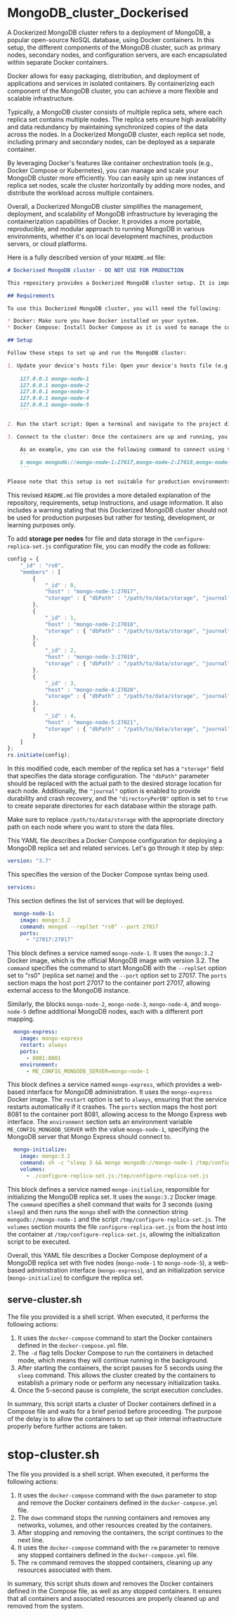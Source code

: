 # MongoDB_cluster_Dockerised

A Dockerized MongoDB cluster refers to a deployment of MongoDB, a popular open-source NoSQL database, using Docker containers. In this setup, the different components of the MongoDB cluster, such as primary nodes, secondary nodes, and configuration servers, are each encapsulated within separate Docker containers.

Docker allows for easy packaging, distribution, and deployment of applications and services in isolated containers. By containerizing each component of the MongoDB cluster, you can achieve a more flexible and scalable infrastructure.

Typically, a MongoDB cluster consists of multiple replica sets, where each replica set contains multiple nodes. The replica sets ensure high availability and data redundancy by maintaining synchronized copies of the data across the nodes. In a Dockerized MongoDB cluster, each replica set node, including primary and secondary nodes, can be deployed as a separate container.

By leveraging Docker's features like container orchestration tools (e.g., Docker Compose or Kubernetes), you can manage and scale your MongoDB cluster more efficiently. You can easily spin up new instances of replica set nodes, scale the cluster horizontally by adding more nodes, and distribute the workload across multiple containers.

Overall, a Dockerized MongoDB cluster simplifies the management, deployment, and scalability of MongoDB infrastructure by leveraging the containerization capabilities of Docker. It provides a more portable, reproducible, and modular approach to running MongoDB in various environments, whether it's on local development machines, production servers, or cloud platforms.


Here is a fully described version of your `README.md` file:

```markdown
# Dockerised MongoDB cluster - DO NOT USE FOR PRODUCTION

This repository provides a Dockerized MongoDB cluster setup. It is important to note that this setup is not intended for production use and should only be used for testing or development purposes.

## Requirements

To use this Dockerized MongoDB cluster, you will need the following:

* Docker: Make sure you have Docker installed on your system.
* Docker Compose: Install Docker Compose as it is used to manage the container orchestration.

## Setup

Follow these steps to set up and run the MongoDB cluster:

1. Update your device's hosts file: Open your device's hosts file (e.g., `/etc/hosts`) and add the following entries pointing to `127.0.0.1`:
    ```
    127.0.0.1 mongo-node-1
    127.0.0.1 mongo-node-2
    127.0.0.1 mongo-node-3
    127.0.0.1 mongo-node-4
    127.0.0.1 mongo-node-5
    ```

2. Run the start script: Open a terminal and navigate to the project directory. Run the command `./start.sh`. This script will spin up six Docker containers: five MongoDB nodes and one instance of Mongo Express.

3. Connect to the cluster: Once the containers are up and running, you should be able to connect to the MongoDB cluster using the connection string: `mongodb://mongo-node-1:27017,mongo-node-2:27018,mongo-node-3:27019,mongo-node-4:27020,mongo-node-5:27021/?replicaSet=rs0`

    As an example, you can use the following command to connect using the MongoDB shell:
    ```
    $ mongo mongodb://mongo-node-1:27017,mongo-node-2:27018,mongo-node-3:27019,mongo-node-4:27020,mongo-node-5:27021/?replicaSet=rs0
    ```

Please note that this setup is not suitable for production environments. It is designed for local development, testing, or learning purposes only.
```

This revised `README.md` file provides a more detailed explanation of the repository, requirements, setup instructions, and usage information. It also includes a warning stating that this Dockerized MongoDB cluster should not be used for production purposes but rather for testing, development, or learning purposes only.

To add **storage per nodes** for file and data storage in the `configure-replica-set.js` configuration file, you can modify the code as follows:

```javascript
config = {
    "_id" : "rs0",
    "members" : [
        {
            "_id" : 0,
            "host" : "mongo-node-1:27017",
            "storage" : { "dbPath" : "/path/to/data/storage", "journal" : { "enabled" : true }, "directoryPerDB": true }
        },
        { 
            "_id" : 1,
            "host" : "mongo-node-2:27018",
            "storage" : { "dbPath" : "/path/to/data/storage", "journal" : { "enabled" : true }, "directoryPerDB": true }
        },
        { 
            "_id" : 2,
            "host" : "mongo-node-3:27019",
            "storage" : { "dbPath" : "/path/to/data/storage", "journal" : { "enabled" : true }, "directoryPerDB": true }
        },
        { 
            "_id" : 3,
            "host" : "mongo-node-4:27020",
            "storage" : { "dbPath" : "/path/to/data/storage", "journal" : { "enabled" : true }, "directoryPerDB": true }
        },
        { 
            "_id" : 4,
            "host" : "mongo-node-5:27021",
            "storage" : { "dbPath" : "/path/to/data/storage", "journal" : { "enabled" : true }, "directoryPerDB": true }
        }
    ]
};
rs.initiate(config);
```

In this modified code, each member of the replica set has a `"storage"` field that specifies the data storage configuration. The `"dbPath"` parameter should be replaced with the actual path to the desired storage location for each node. Additionally, the `"journal"` option is enabled to provide durability and crash recovery, and the `"directoryPerDB"` option is set to `true` to create separate directories for each database within the storage path.

Make sure to replace `/path/to/data/storage` with the appropriate directory path on each node where you want to store the data files.


This YAML file describes a Docker Compose configuration for deploying a MongoDB replica set and related services. Let's go through it step by step:

```yaml
version: "3.7"
```
This specifies the version of the Docker Compose syntax being used.

```yaml
services:
```
This section defines the list of services that will be deployed.

```yaml
  mongo-node-1:
    image: mongo:3.2
    command: mongod --replSet "rs0" --port 27017
    ports:
      - "27017:27017"
```
This block defines a service named `mongo-node-1`. It uses the `mongo:3.2` Docker image, which is the official MongoDB image with version 3.2. The `command` specifies the command to start MongoDB with the `--replSet` option set to "rs0" (replica set name) and the `--port` option set to 27017. The `ports` section maps the host port 27017 to the container port 27017, allowing external access to the MongoDB instance.

Similarly, the blocks `mongo-node-2`, `mongo-node-3`, `mongo-node-4`, and `mongo-node-5` define additional MongoDB nodes, each with a different port mapping.

```yaml
  mongo-express:
    image: mongo-express
    restart: always
    ports:
      - 8081:8081
    environment:
      - ME_CONFIG_MONGODB_SERVER=mongo-node-1
```
This block defines a service named `mongo-express`, which provides a web-based interface for MongoDB administration. It uses the `mongo-express` Docker image. The `restart` option is set to `always`, ensuring that the service restarts automatically if it crashes. The `ports` section maps the host port 8081 to the container port 8081, allowing access to the Mongo Express web interface. The `environment` section sets an environment variable `ME_CONFIG_MONGODB_SERVER` with the value `mongo-node-1`, specifying the MongoDB server that Mongo Express should connect to.

```yaml
  mongo-initialize:
    image: mongo:3.2
    command: sh -c "sleep 3 && mongo mongodb://mongo-node-1 /tmp/configure-replica-set.js"
    volumes:
      - ./configure-replica-set.js:/tmp/configure-replica-set.js
```
This block defines a service named `mongo-initialize`, responsible for initializing the MongoDB replica set. It uses the `mongo:3.2` Docker image. The `command` specifies a shell command that waits for 3 seconds (using `sleep`) and then runs the `mongo` shell with the connection string `mongodb://mongo-node-1` and the script `/tmp/configure-replica-set.js`. The `volumes` section mounts the file `configure-replica-set.js` from the host into the container at `/tmp/configure-replica-set.js`, allowing the initialization script to be executed.

Overall, this YAML file describes a Docker Compose deployment of a MongoDB replica set with five nodes (`mongo-node-1` to `mongo-node-5`), a web-based administration interface (`mongo-express`), and an initialization service (`mongo-initialize`) to configure the replica set.


## serve-cluster.sh

The file you provided is a shell script. When executed, it performs the following actions:

1. It uses the `docker-compose` command to start the Docker containers defined in the `docker-compose.yml` file.
2. The `-d` flag tells Docker Compose to run the containers in detached mode, which means they will continue running in the background.
3. After starting the containers, the script pauses for 5 seconds using the `sleep` command. This allows the cluster created by the containers to establish a primary node or perform any necessary initialization tasks.
4. Once the 5-second pause is complete, the script execution concludes.

In summary, this script starts a cluster of Docker containers defined in a Compose file and waits for a brief period before proceeding. The purpose of the delay is to allow the containers to set up their internal infrastructure properly before further actions are taken.


# stop-cluster.sh

The file you provided is a shell script. When executed, it performs the following actions:

1. It uses the `docker-compose` command with the `down` parameter to stop and remove the Docker containers defined in the `docker-compose.yml` file.
2. The `down` command stops the running containers and removes any networks, volumes, and other resources created by the containers.
3. After stopping and removing the containers, the script continues to the next line.
4. It uses the `docker-compose` command with the `rm` parameter to remove any stopped containers defined in the `docker-compose.yml` file.
5. The `rm` command removes the stopped containers, cleaning up any resources associated with them.

In summary, this script shuts down and removes the Docker containers defined in the Compose file, as well as any stopped containers. It ensures that all containers and associated resources are properly cleaned up and removed from the system.
